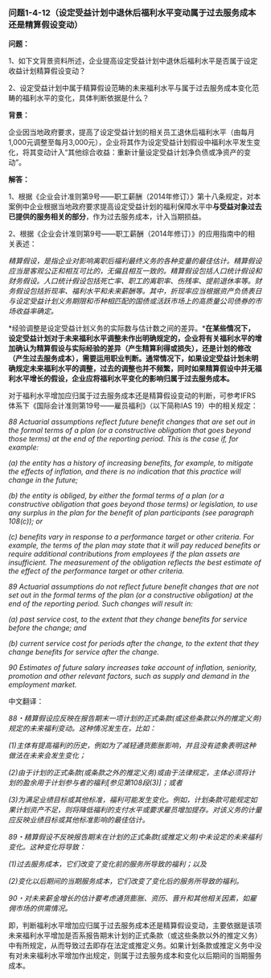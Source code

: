 ### 问题1-4-12（设定受益计划中退休后福利水平变动属于过去服务成本还是精算假设变动）

**问题：**

1、如下文背景资料所述，企业提高设定受益计划中退休后福利水平是否属于设定收益计划精算假设变动？

2、设定受益计划中属于精算假设范畴的未来福利水平与属于过去服务成本变化范畴的福利水平的变化，具体判断依据是什么？

**背景：**

企业因当地政府要求，提高了设定受益计划的相关员工退休后福利水平（由每月1,000元调整至每月3,000元），企业将其作为设定受益计划假设中福利水平发生变化，将其变动计入“其他综合收益：重新计量设定受益计划净负债或净资产的变动”。

**解答：**

1、根据《企业会计准则第9号——职工薪酬（2014年修订）》第十八条规定，对本案例中企业根据当地政府要求提高设定受益计划的福利保障水平中**与受益对象过去已提供的服务相关的部分**，作为过去服务成本，计入当期损益。

2、根据《企业会计准则第9号——职工薪酬（2014年修订）》的应用指南中的相关表述：

*精算假设，是指企业对影响离职后福利最终义务的各种变量的最佳估计。精算假设应当是客观公正和相互可比的，无偏且相互一致的。精算假设包括人口统计假设和财务假设。人口统计假设包括死亡率、职工的离职率、伤残率、提前退休率等。财务假设包括折现率、福利水平和未来薪酬等。其中，折现率应当根据资产负债表日与设定受益计划义务期限和币种相匹配的国债或活跃市场上的高质量公司债券的市场收益率确定。*

*经验调整是设定受益计划义务的实际数与估计数之间的差异。***在某些情况下，设定受益计划对于未来福利水平调整未作出明确规定的，企业将有关福利水平的增加确认为精算假设与实际经验的差异（产生精算利得或损失），还是计划的修改（产生过去服务成本），需要运用职业判断。通常情况下，如果设定受益计划未明确规定未来福利水平的调整，过去的调整也并不频繁，同时如果精算假设中并无福利水平增长的假设，企业应将福利水平变化的影响归属于过去服务成本。**

对于福利水平增加应归属于过去服务成本还是精算假设变动的判断，可参考IFRS体系下《国际会计准则第19号——雇员福利》（以下简称IAS
19）中的相关规定：

*88 Actuarial assumptions reflect future benefit changes that are set out in the
formal terms of a plan (or a constructive obligation that goes beyond those
terms) at the end of the reporting period. This is the case if, for example:*

*(a) the entity has a history of increasing benefits, for example, to mitigate
the effects of inflation, and there is no indication that this practice will
change in the future;*

*(b) the entity is obliged, by either the formal terms of a plan (or a
constructive obligation that goes beyond those terms) or legislation, to use any
surplus in the plan for the benefit of plan participants (see paragraph 108(c));
or*

*(c) benefits vary in response to a performance target or other criteria. For
example, the terms of the plan may state that it will pay reduced benefits or
require additional contributions from employees if the plan assets are
insufficient. The measurement of the obligation reflects the best estimate of
the effect of the performance target or other criteria.*

*89 Actuarial assumptions do not reflect future benefit changes that are not set
out in the formal terms of the plan (or a constructive obligation) at the end of
the reporting period. Such changes will result in:*

*(a) past service cost, to the extent that they change benefits for service
before the change; and*

*(b) current service cost for periods after the change, to the extent that they
change benefits for service after the change.*

*90 Estimates of future salary increases take account of inflation, seniority,
promotion and other relevant factors, such as supply and demand in the
employment market.*

中文翻译：

*88・精算假设应反映在报告期末一项计划的正式条款(或这些条款以外的推定义务)规定的未来福利变动。这种情况发生在，比如：*

*(1)主体有提高福利的历史，例如为了减轻通货膨胀影响，并且没有迹象表明这种做法在未来会发生变化；*

*(2)由于计划的正式条款(或条款之外的推定义务)或由于法律规定，主体必须将计划的盈余用于计划参与者的福利[参见第108段(3)]；或者*

*(3)为满足业绩目标或其他标准，福利可能发生变化。例如，计划条款可能规定如果计划资产不足，则将降低福利的支付水平或要求雇员增加提存。对该义务的计量应反映业绩目标或其他标准影响的最佳估计。*

*89・精算假设不反映报告期末在计划的正式条款(或推定义务)中未设定的未来福利变化。这种变化将导致：*

*(1)过去服务成本，它们改变了变化前的服务所导致的福利；以及*

*(2)变化以后期间的当期服务成本，它们改变了变化后的服务所导致的福利。*

*90・对未来薪金增长的估计要考虑通货膨胀、资历、晋升和其他相关因素，如雇佣市场的供需情况。*

即，判断福利水平增加应归属于过去服务成本还是精算假设变动，主要依据是该项未来福利水平增加是否系报告期末计划的正式条款（或这些条款以外的推定义务）中有所规定，从而导致过去即存在法定或推定义务。如果计划条款或推定义务中没有对未来福利水平增加作出规定，则属于过去服务成本和变化以后期间的当期服务成本。